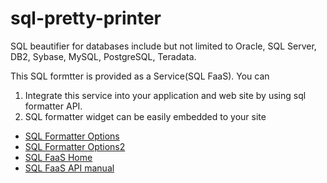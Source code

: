 sql-pretty-printer
==================

SQL beautifier for databases include but not limited to Oracle, SQL Server, DB2, Sybase, MySQL, PostgreSQL, Teradata.

This SQL formtter is provided as a Service(SQL FaaS). You can

 1. Integrate this service into your application and web site by using sql formatter API.
 2. SQL formatter widget can be easily embedded to your site 

* [SQL Formatter Options](https://github.com/sqlparser/sql-pretty-printer/wiki/PP-V3-format-options)
* [SQL Formatter Options2](https://github.com/sqlparser/sql-pretty-printer/wiki/SQL-Coding-Standard-and-Guideline)
* [SQL FaaS Home](https://github.com/sqlparser/sql-pretty-printer/wiki/SQL-FaaS)
* [SQL FaaS API manual](https://github.com/sqlparser/sql-pretty-printer/wiki/SQL-FaaS-API-manual)
